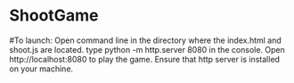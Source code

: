 # ShootGame

#To launch:
Open command line in the directory where the index.html and shoot.js are located. type python -m http.server 8080 in the console. Open http://localhost:8080 to play the game. Ensure that http server is installed on your machine.